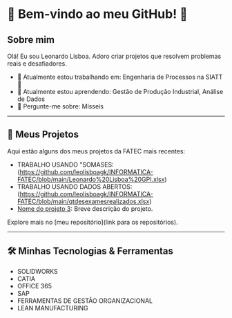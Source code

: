 # 🌟 Bem-vindo ao meu GitHub! 👋

## Sobre mim

Olá! Eu sou Leonardo Lisboa. Adoro criar projetos que resolvem problemas reais e desafiadores.

- 🔭 Atualmente estou trabalhando em: Engenharia de Processos na SIATT 🚀
- 🌱 Atualmente estou aprendendo: Gestão de Produção Industrial, Análise de Dados
- 💬 Pergunte-me sobre: Mísseis

---

## 🚀 Meus Projetos

Aqui estão alguns dos meus projetos da FATEC mais recentes:

- TRABALHO USANDO "SOMASES: (https://github.com/leolisboagk/INFORMATICA-FATEC/blob/main/Leonardo%20Lisboa%20GPI.xlsx)
- TRABALHO USANDO DADOS ABERTOS: (https://github.com/leolisboagk/INFORMATICA-FATEC/blob/main/qtdesexamesrealizados.xlsx)
- [Nome do projeto 3](link): Breve descrição do projeto.

Explore mais no [meu repositório](link para os repositórios).

---

## 🛠️ Minhas Tecnologias & Ferramentas

- SOLIDWORKS
- CATIA
- OFFICE 365
- SAP
- FERRAMENTAS DE GESTÃO ORGANIZACIONAL
- LEAN MANUFACTURING
  
